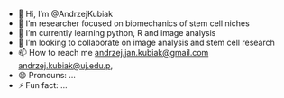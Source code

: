 - 👋 Hi, I’m @AndrzejKubiak
- 👀 I’m researcher focused on biomechanics of stem cell niches
- 🌱 I’m currently learning python, R and image analysis
- 💞️ I’m looking to collaborate on image analysis and stem cell research
- 📫 How to reach me andrzej.jan.kubiak@gmail.com andrzej.kubiak@uj.edu.p, 
- 😄 Pronouns: ...
- ⚡ Fun fact: ...

<!---
AndrzejKubiak/AndrzejKubiak is a ✨ special ✨ repository because its `README.md` (this file) appears on your GitHub profile.
You can click the Preview link to take a look at your changes.
--->
